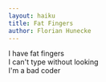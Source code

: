 ```yaml
---
layout: haiku
title: Fat Fingers
author: Florian Hunecke
---
```


I have fat fingers<br>
I can't type without looking<br>
I'm a bad coder<br>
